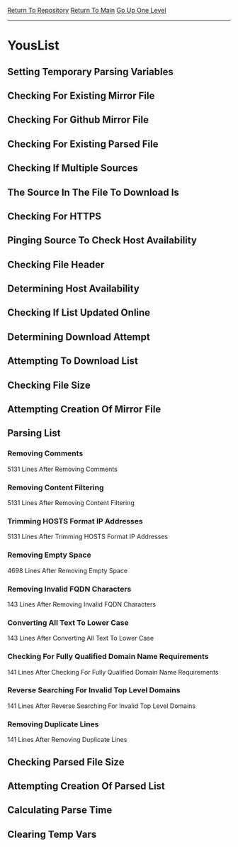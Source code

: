 [Return To Repository](https://github.com/deathbybandaid/piholeparser/)
[Return To Main](https://github.com/deathbybandaid/piholeparser/blob/master/RecentRunLogs/Mainlog.md)
[Go Up One Level](https://github.com/deathbybandaid/piholeparser/blob/master/RecentRunLogs/TopLevelScripts/30-Processing-External-Blacklists.md)
____________________________________
# YousList
## Setting Temporary Parsing Variables
## Checking For Existing Mirror File
## Checking For Github Mirror File
## Checking For Existing Parsed File
## Checking If Multiple Sources
## The Source In The File To Download Is
## Checking For HTTPS
## Pinging Source To Check Host Availability
## Checking File Header
## Determining Host Availability
## Checking If List Updated Online
## Determining Download Attempt
## Attempting To Download List
## Checking File Size
## Attempting Creation Of Mirror File
## Parsing List
### Removing Comments
5131 Lines After Removing Comments
### Removing Content Filtering
5131 Lines After Removing Content Filtering
### Trimming HOSTS Format IP Addresses
5131 Lines After Trimming HOSTS Format IP Addresses
### Removing Empty Space
4698 Lines After Removing Empty Space
### Removing Invalid FQDN Characters
143 Lines After Removing Invalid FQDN Characters
### Converting All Text To Lower Case
143 Lines After Converting All Text To Lower Case
### Checking For Fully Qualified Domain Name Requirements
141 Lines After Checking For Fully Qualified Domain Name Requirements
### Reverse Searching For Invalid Top Level Domains
141 Lines After Reverse Searching For Invalid Top Level Domains
### Removing Duplicate Lines
141 Lines After Removing Duplicate Lines
## Checking Parsed File Size
## Attempting Creation Of Parsed List
## Calculating Parse Time
## Clearing Temp Vars
